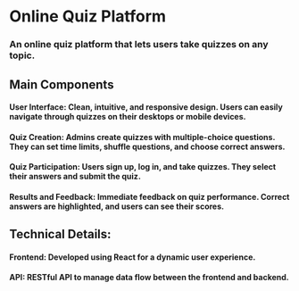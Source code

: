 # Online Quiz Platform
### An online quiz platform that lets users take quizzes on any topic.
## Main Components
#### User Interface: Clean, intuitive, and responsive design. Users can easily navigate through quizzes on their desktops or mobile devices.
#### Quiz Creation: Admins create quizzes with multiple-choice questions. They can set time limits, shuffle questions, and choose correct answers.
#### Quiz Participation: Users sign up, log in, and take quizzes. They select their answers and submit the quiz.

#### Results and Feedback: Immediate feedback on quiz performance. Correct answers are highlighted, and users can see their scores.

## Technical Details:
#### Frontend: Developed using React for a dynamic user experience.
#### API: RESTful API to manage data flow between the frontend and backend.
